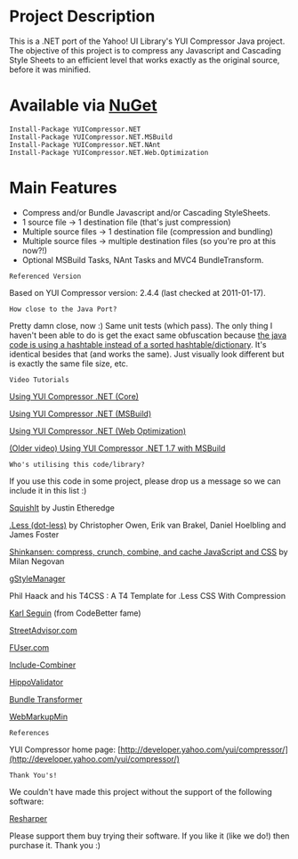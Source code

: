 Project Description
================================

This is a .NET port of the Yahoo! UI Library's YUI Compressor Java project. The objective of this project is to compress any Javascript and Cascading Style Sheets to an efficient level that works exactly as the original source, before it was minified.

Available via [NuGet](http://nuget.org/packages/YUICompressor.NET)
================================

```
Install-Package YUICompressor.NET
Install-Package YUICompressor.NET.MSBuild
Install-Package YUICompressor.NET.NAnt
Install-Package YUICompressor.NET.Web.Optimization
```

Main Features
================================

* Compress and/or Bundle Javascript and/or Cascading StyleSheets.
* 1 source file -> 1 destination file (that's just compression)
* Multiple source files -> 1 destination file (compression and bundling)
* Multiple source files -> multiple destination files (so you're pro at this now?!)
* Optional MSBuild Tasks, NAnt Tasks and MVC4 BundleTransform.

`Referenced Version`

Based on YUI Compressor version: 2.4.4 (last checked at 2011-01-17).

`How close to the Java Port?`

Pretty damn close, now :) Same unit tests (which pass). 
The only thing I haven't been able to do is get the exact same obfuscation because [the java code is using a hashtable instead of a sorted hashtable/dictionary](http://yuilibrary.com/projects/yuicompressor/ticket/2528081). It's identical besides that (and works the same). Just visually look different but is exactly the same file size, etc.


`Video Tutorials`

[Using YUI Compressor .NET (Core)](http://www.youtube.com/watch?v=LzoYUsKikx0)

[Using YUI Compressor .NET (MSBuild)](http://www.youtube.com/watch?v=sFFZ0nQog8U)

[Using YUI Compressor .NET (Web Optimization)](http://www.youtube.com/watch?v=NSHGSbViMm8)

[(Older video) Using YUI Compressor .NET 1.7 with MSBuild](http://www.youtube.com/watch?v=Cj8MHPCubuM)


`Who's utilising this code/library?`

If you use this code in some project, please drop us a message so we can include it in this list :)

[SquishIt](http://www.codethinked.com/post/2010/05/26/SquishIt-The-Friendly-ASPNET-JavaScript-and-CSS-Squisher.aspx) by Justin Etheredge

[.Less (dot-less)](http://www.dotlesscss.org/) by Christopher Owen, Erik van Brakel, Daniel Hoelbling and James Foster

[Shinkansen: compress, crunch, combine, and cache JavaScript and CSS](http://shinkansen.codeplex.com/) by Milan Negovan

[gStyleManager](http://www.gstylemanager.com/)

Phil Haack and his T4CSS : A T4 Template for .Less CSS With Compression

[Karl Seguin](http://codebetter.com/blogs/karlseguin/archive/2008/12/29/compressing-js-files-as-part-of-your-build-process.aspx) (from CodeBetter fame)

[StreetAdvisor.com](http://www.streetadvisor.com/)

[FUser.com](http://fuser.com/)

[Include-Combiner](http://blog.neverrunwithscissors.com/2009/04/18/improving-front-end-website-performance-in-aspnet-mvc/)

[HippoValidator](http://yuicompressor.codeplex.com/)

[Bundle Transformer](https://bundletransformer.codeplex.com/)

[WebMarkupMin](https://webmarkupmin.codeplex.com/)


`References`

YUI Compressor home page: [http://developer.yahoo.com/yui/compressor/](http://developer.yahoo.com/yui/compressor/)


`Thank You's!`

We couldn't have made this project without the support of the following software:

[Resharper](http://www.jetbrains.com/resharper/features/code_refactoring.html)

Please support them buy trying their software. If you like it (like we do!) then purchase it. Thank you :)

